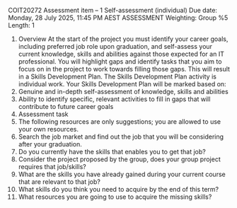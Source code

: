 COIT20272 Assessment item – 1 
Self-assessment (individual)
Due date:	Monday, 28 July 2025, 11:45 PM AEST
                                                                       ASSESSMENT 
Weighting: 		Group %5
Length: 										1

1.	Overview
At the start of the project you must identify your career goals, including preferred job role upon graduation, and self-assess your current knowledge, skills and abilities against those expected for an IT professional. You will highlight gaps and identify tasks that you aim to focus on in the project to work towards filling those gaps. This will result in a Skills Development Plan.
The Skills Development Plan activity is individual work.
Your Skills Development Plan will be marked based on:
1.	Genuine and in-depth self-assessment of knowledge, skills and abilities
2.	Ability to identify specific, relevant activities to fill in gaps that will contribute to future career goals
2.	Assessment task
1.	The following resources are only suggestions; you are allowed to use your own resources.
2.	Search the job market and find out the job that you will be considering after your graduation.
3.	Do you currently have the skills that enables you to get that job?
4.	Consider the project proposed by the group, does your group project requires that job/skills?
5.	What are the skills you have already gained during your current course that are relevant to that job?
6.	What skills do you think you need to acquire by the end of this term?
7.	What resources you are going to use to acquire the missing skills?

